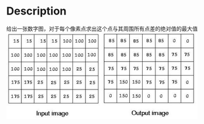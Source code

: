 # Description
给出一张数字图，对于每个像素点求出这个点与其周围所有点差的绝对值的最大值  
![](https://github.com/tosim/acm-code/raw/master/solutions/resources/poj-1009-img1)  

